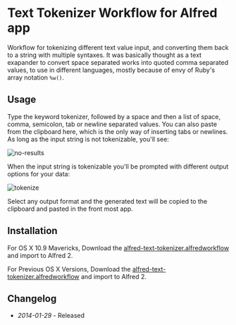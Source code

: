 # Text Tokenizer Workflow for Alfred app

Workflow for tokenizing different text value input, and converting them back to a string with multiple syntaxes. It was basically thought as a text exapander to convert
space separated works into quoted comma separated values, to use in different languages, mostly because of envy of Ruby's array notation ```%w()```.

## Usage
Type the keyword tokenizer, followed by a space and then a list of space, comma, semicolon, tab or newline separated values.
You can also paste from the clipboard here, which is the only way of inserting tabs or newlines. As long as the input
string is not tokenizable, you'll see:

![no-results](https://raw.github.com/ramiroaraujo/alfred-text-tokenizer-workflow/master/screenshots/no-results.png)

When the input string is tokenizable you'll be prompted with different output options for your data:

![tokenize](https://raw.github.com/ramiroaraujo/alfred-text-tokenizer-workflow/master/screenshots/tokenize.png)

Select any output format and the generated text will be copied to the clipboard and pasted in the front most app.

## Installation
For OS X 10.9 Mavericks, Download the [alfred-text-tokenizer.alfredworkflow](https://github.com/ramiroaraujo/alfred-text-tokenizer-workflow/raw/master/alfred-text-tokenizer.alfredworkflow) and import to Alfred 2.

For Previous OS X Versions, Download the [alfred-text-tokenizer.alfredworkflow](https://github.com/ramiroaraujo/alfred-text-tokenizer-workflow/raw/pre-mavericks/alfred-text-tokenizer.alfredworkflow) and import to Alfred 2.

## Changelog
* _2014-01-29_ - Released